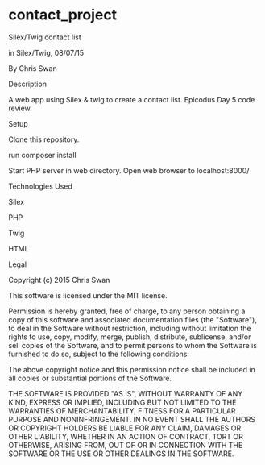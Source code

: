 # contact_project
Silex/Twig contact list

in Silex/Twig, 08/07/15

By Chris Swan

Description

A web app using Silex & twig to create a contact list. Epicodus Day 5 code review.

Setup

Clone this repository.

run composer install

Start PHP server in web directory.
Open web browser to localhost:8000/

Technologies Used

Silex

PHP

Twig

HTML

Legal

Copyright (c) 2015 Chris Swan

This software is licensed under the MIT license.

Permission is hereby granted, free of charge, to any person obtaining a copy of this software and associated documentation files (the "Software"), to deal in the Software without restriction, including without limitation the rights to use, copy, modify, merge, publish, distribute, sublicense, and/or sell copies of the Software, and to permit persons to whom the Software is furnished to do so, subject to the following conditions:

The above copyright notice and this permission notice shall be included in all copies or substantial portions of the Software.

THE SOFTWARE IS PROVIDED "AS IS", WITHOUT WARRANTY OF ANY KIND, EXPRESS OR IMPLIED, INCLUDING BUT NOT LIMITED TO THE WARRANTIES OF MERCHANTABILITY, FITNESS FOR A PARTICULAR PURPOSE AND NONINFRINGEMENT. IN NO EVENT SHALL THE AUTHORS OR COPYRIGHT HOLDERS BE LIABLE FOR ANY CLAIM, DAMAGES OR OTHER LIABILITY, WHETHER IN AN ACTION OF CONTRACT, TORT OR OTHERWISE, ARISING FROM, OUT OF OR IN CONNECTION WITH THE SOFTWARE OR THE USE OR OTHER DEALINGS IN THE SOFTWARE.
